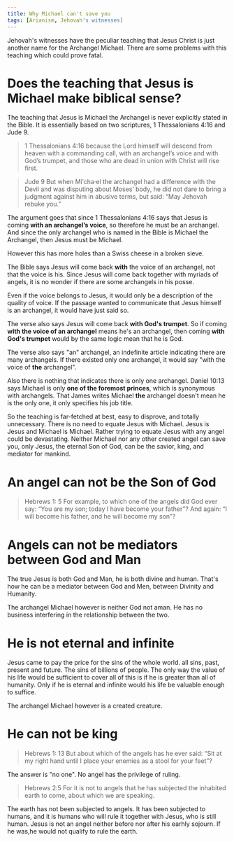 ```yaml
---
title: Why Michael can't save you
tags: [Arianism, Jehovah's witnesses]
---
```


Jehovah's witnesses have the peculiar teaching that Jesus Christ is just another name for the Archangel Michael. There are some problems with this teaching which could prove fatal.

# Does the teaching that Jesus is Michael make biblical sense?

The teaching that Jesus is Michael the Archangel is never explicitly stated in the Bible. It is essentially based on two scriptures, 1 Thessalonians 4:16 and Jude 9.

> 1 Thessalonians 4:16 because the Lord himself will descend from heaven with a commanding call, with an archangel’s voice and with God’s trumpet, and those who are dead in union with Christ will rise first.

> Jude 9 But when Miʹcha·el the archangel had a difference with the Devil and was disputing about Moses’ body, he did not dare to bring a judgment against him in abusive terms, but said: “May Jehovah rebuke you.”

The argument goes that since 1 Thessalonians 4:16 says that Jesus is coming **with an archangel’s voice**, so therefore he must be an archangel. And since the only archangel who is named in the Bible is Michael the Archangel, then Jesus must be Michael.

However this has more holes than a Swiss cheese in a broken sieve. 

The Bible says Jesus will come back **with** the voice of an archangel, not that the voice is his. Since Jesus will come back together with myriads of angels, it is no wonder if there are some archangels in his posse.

Even if the voice belongs to Jesus, it would only be a description of the quality of voice. If the passage wanted to communicate that Jesus himself is an archangel, it would have just said so.

The verse also says Jesus will come back **with God's trumpet**. So if coming **with the voice of an archangel** means he's an archangel, then coming **with God's trumpet** would by the same logic mean that he is God. 

The verse also says "an" archangel, an indefinite article indicating there are many archangels. If there existed only one archangel, it would say "with the voice of **the** archangel".

Also there is nothing that indicates there is only one archangel. Daniel 10:13 says Michael is only **one of the foremost princes**, which is synonymous with archangels. That James writes Michael **the** archangel doesn't mean he is the only one, it only specifies his job title.

So the teaching is far-fetched at best, easy to disprove, and totally unnecessary. There is no need to equate Jesus with Michael. Jesus is Jesus and Michael is Michael. Rather trying to equate Jesus with any angel could be devastating. Neither Michael nor any other created angel can save you, only Jesus, the eternal Son of God, can be the savior, king, and mediator for mankind.


# An angel can not be the Son of God

> Hebrews 1: 5 For example, to which one of the angels did God ever say: “You are my son; today I have become your father”? And again: “I will become his father, and he will become my son”?



# Angels can not be mediators between God and Man

The true Jesus is both God and Man, he is both divine and human. That's how he can be a mediator between God and Men, between Divinity and Humanity.

The archangel Michael however is neither God not aman. He has no business interfering in the relationship between the two. 

# He is not eternal and infinite

Jesus came to pay the price for the sins of the whole world. all sins, past, present and future. The sins of billions of people. The only way the value of his life would be sufficient to cover all of this is if he is greater than all of humanity. Only if he is eternal and infinite would his life be valuable enough to suffice. 

The archangel Michael however is a created creature. 

# He can not be king

> Hebrews 1: 13 But about which of the angels has he ever said: “Sit at my right hand until I place your enemies as a stool for your feet”?

The answer is "no one". No angel has the privilege of ruling.

> Hebrews 2:5 For it is not to angels that he has subjected the inhabited earth to come, about which we are speaking.

The earth has not been subjected to angels. It has been subjected to humans, and it is humans who will rule it together with Jesus, who is still human. Jesus is not an angel neither before nor after his earhly sojourn. If he was,he would not qualify to rule the earth.






